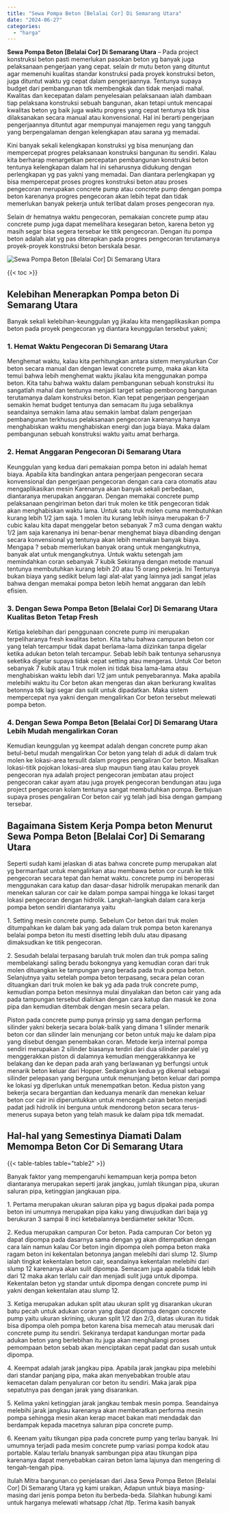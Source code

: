 ```yaml
---
title: "Sewa Pompa Beton [Belalai Cor] Di Semarang Utara"
date: "2024-06-27"
categories: 
  - "harga"
---
```


**Sewa Pompa Beton \[Belalai Cor\] Di Semarang Utara** – Pada project konstruksi beton pasti memerlukan pasokan beton yg banyak juga pelaksanaan pengerjaan yang cepat. selain dr mutu beton yang dituntut agar memenuhi kualitas standar konstruksi pada proyek konstruksi beton, juga dituntut waktu yg cepat dalam pengerjaannya. Tentunya supaya budget dari pembangunan tdk membengkak dan tidak menjadi mahal. Kwalitas dan kecepatan dalam penyelesaian pelaksanaan ialah dambaan tiap pelaksana konstruksi sebuah bangunan, akan tetapi untuk mencapai kwalitas beton yg baik juga waktu progres yang cepat tentunya tdk bisa dilaksanakan secara manual atau konvensional. Hal ini berarti pengerjaan pengerjaannya dituntut agar mempunyai manajemen regu yang tangguh yang berpengalaman dengan kelengkapan atau sarana yg memadai.

Kini banyak sekali kelengkapan konstruksi yg bisa menunjang dan mempercepat progres pelaksanaan konstruksi bangunan itu sendiri. Kalau kita berharap menargetkan percepatan pembangunan konstruksi beton tentunya kelengkapan dalam hal ini seharusnya didukung dengan perlengkapan yg pas yakni yang memadai. Dan diantara perlengkapan yg bisa mempercepat proses progres konstruksi beton atau proses pengecoran merupakan concrete pump atau concrete pump dengan pompa beton karenanya progres pengecoran akan lebih tepat dan tidak memerlukan banyak pekerja untuk terlibat dalam proses pengecoran nya.

Selain dr hematnya waktu pengecoran, pemakaian concrete pump atau concrete pump juga dapat memelihara kesegaran beton, karena beton yg masih segar bisa segera tersebar ke titik pengecoran. Dengan itu pompa beton adalah alat yg pas diterapkan pada progres pengecoran terutamanya proyek-proyek konstruksi beton berskala besar.

![Sewa Pompa Beton [Belalai Cor] Di Semarang Utara](/images/sewa-concrete-pump-40.png)

{{< toc >}}

## Kelebihan Menerapkan Pompa beton Di Semarang Utara

Banyak sekali kelebihan-keunggulan yg jikalau kita mengaplikasikan pompa beton pada proyek pengecoran yg diantara keunggulan tersebut yakni;

### 1\. Hemat Waktu Pengecoran Di Semarang Utara

Menghemat waktu, kalau kita perhitungkan antara sistem menyalurkan Cor beton secara manual dan dengan lewat concrete pump, maka akan kita temui bahwa lebih menghemat waktu jikalau kita menggunakan pompa beton. Kita tahu bahwa waktu dalam pembangunan sebuah konstruksi itu sangatlah mahal dan tentunya menjadi target setiap pemborong bangunan terutamanya dalam konstruksi beton. Kian tepat pengerjaan pengerjaan semakin hemat budget tentunya dan semacam itu juga sebaliknya seandainya semakin lama atau semakin lambat dalam pengerjaan pembangunan terkhusus pelaksanaan pengecoran karenanya hanya menghabiskan waktu menghabiskan energi dan juga biaya. Maka dalam pembangunan sebuah konstruksi waktu yaitu amat berharga.

### 2\. Hemat Anggaran Pengecoran Di Semarang Utara

Keunggulan yang kedua dari pemakaian pompa beton ini adalah hemat biaya. Apabila kita bandingkan antara pengerjaan pengecoran secara konvensional dan pengerjaan pengecoran dengan cara cara otomatis atau mengaplikasikan mesin Karenanya akan banyak sekali perbedaan, diantaranya merupakan anggaran. Dengan memakai concrete pump pelaksanaan pengiriman beton dari truk molen ke titik pengecoran tidak akan menghabiskan waktu lama. Untuk satu truk molen cuma membutuhkan kurang lebih 1/2 jam saja. 1 molen itu kurang lebih isinya merupakan 6-7 cubic kalau kita dapat menggelar beton sebanyak 7 m3 cuma dengan waktu 1/2 jam saja karenanya ini benar-benar menghemat biaya dibanding dengan secara konvensional yg tentunya akan lebih memakan banyak biaya. Mengapa ? sebab memerlukan banyak orang untuk mengangkutnya, banyak alat untuk mengangkutnya. Untuk waktu setengah jam memindahkan coran sebanyak 7 kubik Sekiranya dengan metode manual tentunya membutuhkan kurang lebih 20 atau 15 orang pekerja. Ini Tentunya bukan biaya yang sedikit belum lagi alat-alat yang lainnya jadi sangat jelas bahwa dengan memakai pompa beton lebih hemat anggaran dan lebih efisien.

### 3\. Dengan Sewa Pompa Beton \[Belalai Cor\] Di Semarang Utara Kualitas Beton Tetap Fresh

Ketiga kelebihan dari penggunaan concrete pump ini merupakan terpeliharanya fresh kwalitas beton. Kita tahu bahwa campuran beton cor yang telah tercampur tidak dapat berlama-lama diizinkan tanpa digelar ketika adukan beton telah tercampur. Sebab lebih baik tentunya seharusnya seketika digelar supaya tidak cepat setting atau mengeras. Untuk Cor beton sebanyak 7 kubik atau 1 truk molen ini tidak bisa lama-lama atau menghabiskan waktu lebih dari 1/2 jam untuk penyebarannya. Maka apabila melebihi waktu itu Cor beton akan mengeras dan akan berkurang kwalitas betonnya tdk lagi segar dan sulit untuk dipadatkan. Maka sistem mempercepat nya yakni dengan mengalirkan Cor beton tersebut melewati pompa beton.

### 4\. Dengan Sewa Pompa Beton \[Belalai Cor\] Di Semarang Utara Lebih Mudah mengalirkan Coran

Kemudian keunggulan yg keempat adalah dengan concrete pump akan betul-betul mudah mengalirkan Cor beton yang telah di aduk di dalam truk molen ke lokasi-area tersulit dalam progres pengaliran Cor beton. Misalkan lokasi-titik pojokan lokasi-area slup maupun tiang atau kalau proyek pengecoran nya adalah project pengecoran jembatan atau project pengecoran cakar ayam atau juga proyek pengecoran bendungan atau juga project pengecoran kolam tentunya sangat membutuhkan pompa. Bertujuan supaya proses pengaliran Cor beton cair yg telah jadi bisa dengan gampang tersebar.

## Bagaimana Sistem Kerja Pompa beton Menurut Sewa Pompa Beton \[Belalai Cor\] Di Semarang Utara

Seperti sudah kami jelaskan di atas bahwa concrete pump merupakan alat yg bermanfaat untuk mengalirkan atau membawa beton cor curah ke titik pengecoran secara tepat dan hemat waktu. concrete pump ini beroperasi menggunakan cara katup dan dasar-dasar hidrolik merupakan menarik dan menekan saluran cor cair ke dalam pompa sampai hingga ke lokasi target lokasi pengecoran dengan hidrolik. Langkah-langkah dalam cara kerja pompa beton sendiri diantaranya yaitu

1\. Setting mesin concrete pump. Sebelum Cor beton dari truk molen ditumpahkan ke dalam bak yang ada dalam truk pompa beton karenanya belalai pompa beton itu mesti disetting lebih dulu atau dipasang dimaksudkan ke titik pengecoran.

2\. Sesudah belalai terpasang barulah truk molen dan truk pompa saling membelakangi saling beradu bokongnya yang kemudian coran dari truk molen dituangkan ke tampungan yang berada pada truk pompa beton. Selanjutnya yaitu setelah pompa beton terpasang, secara pelan coran dituangkan dari truk molen ke bak yg ada pada truk concrete pump, kemudian pompa beton mesinnya mulai dinyalakan dan beton cair yang ada pada tampungan tersebut dialirkan dengan cara katup dan masuk ke zona pipa dan kemudian ditembak dengan mesin secara pelan.

Piston pada concrete pump punya prinsip yg sama dengan performa silinder yakni bekerja secara bolak-balik yang dimana 1 silinder menarik beton cor dan silinder lain menunjang cor beton untuk maju ke dalam pipa yang disebut dengan penembakan coran. Metode kerja internal pompa sendiri merupakan 2 silinder biasanya terdiri dari dua silinder paralel yg menggerakkan piston di dalamnya kemudian menggerakkannya ke belakang dan ke depan pada arah yang berlawanan yg berfungsi untuk menarik beton keluar dari Hopper. Sedangkan kedua yg dikenal sebagai silinder pelepasan yang berguna untuk menunjang beton keluar dari pompa ke lokasi yg diperlukan untuk menempatkan beton. Kedua piston yang bekerja secara bergantian dan keduanya menarik dan menekan keluar beton cor cair ini diperuntukkan untuk mencegah cairan beton menjadi padat jadi hidrolik ini berguna untuk mendorong beton secara terus-menerus supaya beton yang telah masuk ke dalam pipa tdk memadat.

## Hal-hal yang Semestinya Diamati Dalam Memompa Beton Cor Di Semarang Utara

{{< table-tables table="table2" >}}

Banyak faktor yang mempengaruhi kemampuan kerja pompa beton diantaranya merupakan seperti jarak jangkau, jumlah tikungan pipa, ukuran saluran pipa, ketinggian jangkauan pipa.

1\. Pertama merupakan ukuran saluran pipa yg bagus dipakai pada pompa beton ini umumnya merupakan pipa kaku yang diwujudkan dari baja yg berukuran 3 sampai 8 inci ketebalannya berdiameter sekitar 10cm.

2\. Kedua merupakan campuran Cor beton. Pada campuran Cor beton yg dapat dipompa pada dasarnya sama dengan yg akan ditempatkan dengan cara lain namun kalau Cor beton ingin dipompa oleh pompa beton maka ragam beton ini kekentalan betonnya jangan melebihi dari slump 12. Slump ialah tingkat kekentalan beton cair, seandainya kekentalan melebihi dari slump 12 karenanya akan sulit dipompa. Semacam juga apabila tidak lebih dari 12 maka akan terlalu cair dan menjadi sulit juga untuk dipompa. Kekentalan beton yg standar untuk dipompa dengan concrete pump ini yakni dengan kekentalan atau slump 12.

3\. Ketiga merupakan adukan split atau ukuran split yg disarankan ukuran batu pecah untuk adukan coran yang dapat dipompa dengan concrete pump yaitu ukuran skrining, ukuran split 1/2 dan 2/3, diatas ukuran itu tidak bisa dipompa oleh pompa beton karena bisa memecah atau merusak dari concrete pump itu sendiri. Sekiranya terdapat kandungan mortar pada adukan beton yang berlebihan itu juga akan menghalangi proses pemompaan beton sebab akan menciptakan cepat padat dan susah untuk dipompa.

4\. Keempat adalah jarak jangkau pipa. Apabila jarak jangkau pipa melebihi dari standar panjang pipa, maka akan menyebabkan trouble atau kemacetan dalam penyaluran cor beton itu sendiri. Maka jarak pipa sepatutnya pas dengan jarak yang disarankan.

5\. Kelima yakni ketinggian jarak jangkau tembak mesin pompa. Seandainya melebihi jarak jangkau karenanya akan memberatkan performa mesin pompa sehingga mesin akan kerap macet bakan mati mendadak dan berdampak kepada macetnya saluran pipa concrete pump.

6\. Keenam yaitu tikungan pipa pada concrete pump yang terlau banyak. Ini umumnya terjadi pada mesim concrete pump variasi pompa kodok atau portable. Kalau terlalu bnanyak sambungan pipa atau tikungan pipa karenanya dapat menyebabkan cairan beton lama lajunya dan mengering di tengah-tengah pipa.

Itulah Mitra bangunan.co penjelasan dari Jasa Sewa Pompa Beton \[Belalai Cor\] Di Semarang Utara yg kami uraikan, Adapun untuk biaya masing-masing dari jenis pompa beton itu berbeda-beda. Silahkan hubungi kami untuk harganya melewati whatsapp /chat /tlp. Terima kasih banyak
